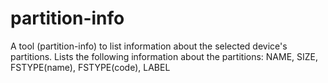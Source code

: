 # partition-info
A tool (partition-info) to list information about the selected  device's partitions. Lists the following information about  the partitions: NAME, SIZE, FSTYPE(name), FSTYPE(code), LABEL
